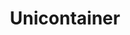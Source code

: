 ---
layout: page
title: Unicontainer
description: Unlocking the Potential of Unikernel for Secure and Efficient Containerization
img: assets/img/octocat/inflatocat.png
importance: 1
category: Publications
related_publications: true
redirect: https://github.com/prcuzz/unicontainer
--- 
